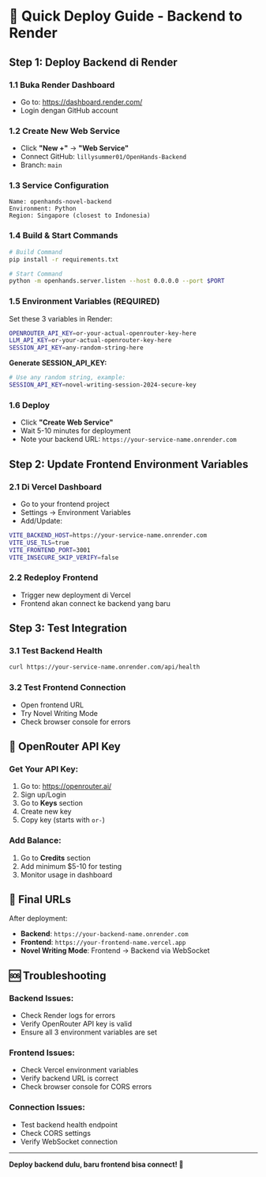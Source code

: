 # 🚀 Quick Deploy Guide - Backend to Render

## Step 1: Deploy Backend di Render

### 1.1 Buka Render Dashboard
- Go to: https://dashboard.render.com/
- Login dengan GitHub account

### 1.2 Create New Web Service
- Click **"New +"** → **"Web Service"**
- Connect GitHub: `lillysummer01/OpenHands-Backend`
- Branch: `main`

### 1.3 Service Configuration
```
Name: openhands-novel-backend
Environment: Python
Region: Singapore (closest to Indonesia)
```

### 1.4 Build & Start Commands
```bash
# Build Command
pip install -r requirements.txt

# Start Command
python -m openhands.server.listen --host 0.0.0.0 --port $PORT
```

### 1.5 Environment Variables (REQUIRED)
Set these 3 variables in Render:

```bash
OPENROUTER_API_KEY=or-your-actual-openrouter-key-here
LLM_API_KEY=or-your-actual-openrouter-key-here  
SESSION_API_KEY=any-random-string-here
```

**Generate SESSION_API_KEY:**
```bash
# Use any random string, example:
SESSION_API_KEY=novel-writing-session-2024-secure-key
```

### 1.6 Deploy
- Click **"Create Web Service"**
- Wait 5-10 minutes for deployment
- Note your backend URL: `https://your-service-name.onrender.com`

## Step 2: Update Frontend Environment Variables

### 2.1 Di Vercel Dashboard
- Go to your frontend project
- Settings → Environment Variables
- Add/Update:

```bash
VITE_BACKEND_HOST=https://your-service-name.onrender.com
VITE_USE_TLS=true
VITE_FRONTEND_PORT=3001
VITE_INSECURE_SKIP_VERIFY=false
```

### 2.2 Redeploy Frontend
- Trigger new deployment di Vercel
- Frontend akan connect ke backend yang baru

## Step 3: Test Integration

### 3.1 Test Backend Health
```bash
curl https://your-service-name.onrender.com/api/health
```

### 3.2 Test Frontend Connection
- Open frontend URL
- Try Novel Writing Mode
- Check browser console for errors

## 🔑 OpenRouter API Key

### Get Your API Key:
1. Go to: https://openrouter.ai/
2. Sign up/Login
3. Go to **Keys** section
4. Create new key
5. Copy key (starts with `or-`)

### Add Balance:
1. Go to **Credits** section
2. Add minimum $5-10 for testing
3. Monitor usage in dashboard

## 🎯 Final URLs

After deployment:
- **Backend**: `https://your-backend-name.onrender.com`
- **Frontend**: `https://your-frontend-name.vercel.app`
- **Novel Writing Mode**: Frontend → Backend via WebSocket

## 🆘 Troubleshooting

### Backend Issues:
- Check Render logs for errors
- Verify OpenRouter API key is valid
- Ensure all 3 environment variables are set

### Frontend Issues:
- Check Vercel environment variables
- Verify backend URL is correct
- Check browser console for CORS errors

### Connection Issues:
- Test backend health endpoint
- Check CORS settings
- Verify WebSocket connection

---

**Deploy backend dulu, baru frontend bisa connect! 🎯**